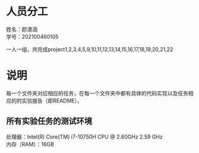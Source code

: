 人员分工
=
姓名：颜潇涵   
学号：202100460105

一人一组，共完成project1,2,3,4,5,9,10,11,12,13,14,15,16,17,18,19,20,21,22

说明
=

每一个文件夹对应相应的任务，在每一个文件夹中都有具体的代码实现以及任务相应的的实验报告（即README）。

所有实验任务的测试环境  
-
处理器：Intel(R) Core(TM) i7-10750H CPU @ 2.60GHz   2.59 GHz  
内存（RAM）：16GB
